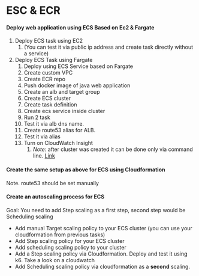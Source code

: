 # ESC & ECR

#### Deploy web application using ECS Based on Ec2 & Fargate

1. Deploy ECS task using EC2
    1. (You can test it via public ip address and create task directly without a service)
2. Deploy ECS Task using Fargate
    1. Deploy using ECS Service based on Fargate
    2. Create custom VPC
    3. Create ECR repo
    4. Push docker image of java web application
    5. Create an alb and target group
    6. Create ECS cluster
    7. Create task definition
    8. Create ecs service inside cluster
    9. Run 2 task
    10. Test it via alb dns name.
    11. Create route53 alias for ALB.
    12. Test it via alias
    13. Turn on CloudWatch Insight
        1. _Note_: after cluster was created it can be done only via command line. [Link](https://docs.aws.amazon.com/AmazonCloudWatch/latest/monitoring/deploy-container-insights-ECS-cluster.html)

#### Create the same setup as above for ECS using Cloudformation

Note. route53 should be set manually


#### Create an autoscaling process for ECS

Goal: You need to add Step scaling as a first step, second step would be Scheduling scaling

* Add manual Target scaling policy to your ECS cluster (you can use your cloudformation from previous tasks)
* Add Step scaling policy for your ECS cluster
* Add scheduling scaling policy to your cluster
* Add a Step scaling policy via Cloudformation. Deploy and test it using k6. Take a look on a cloudwatch
* Add Scheduling scaling policy via cloudformation as a **second** scaling.
